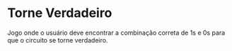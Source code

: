# Torne Verdadeiro
Jogo onde o usuário deve encontrar a combinação correta de 1s e 0s para que o circuito se torne verdadeiro.
